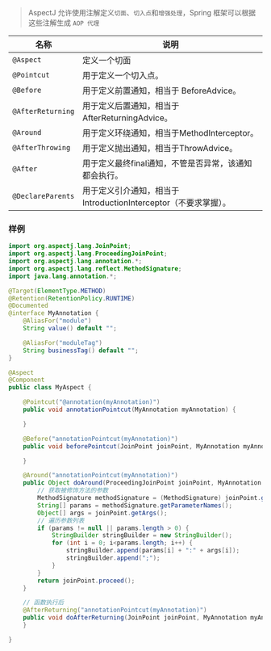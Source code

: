> AspectJ 允许使用注解定义`切面`、`切入点`和`增强处理`，Spring 框架可以根据这些注解生成 `AOP 代理`

|名称|说明|
|-|-|
|`@Aspect`|定义一个切面|
|`@Pointcut`|用于定义一个切入点。|
|`@Before`|用于定义前置通知，相当于 BeforeAdvice。|
|`@AfterReturning`|用于定义后置通知，相当于 AfterReturningAdvice。|
|`@Around`|用于定义环绕通知，相当于MethodInterceptor。|
|`@AfterThrowing`|用于定义抛出通知，相当于ThrowAdvice。|
|`@After`|用于定义最终final通知，不管是否异常，该通知都会执行。|
|`@DeclareParents`|用于定义引介通知，相当于IntroductionInterceptor（不要求掌握）。|

### 样例
``` java
import org.aspectj.lang.JoinPoint;
import org.aspectj.lang.ProceedingJoinPoint;
import org.aspectj.lang.annotation.*;
import org.aspectj.lang.reflect.MethodSignature;
import java.lang.annotation.*;

@Target(ElementType.METHOD)
@Retention(RetentionPolicy.RUNTIME)
@Documented
@interface MyAnnotation {
    @AliasFor("module")
    String value() default "";

    @AliasFor("moduleTag")
    String businessTag() default "";
}

@Aspect
@Component
public class MyAspect {

    @Pointcut("@annotation(myAnnotation)")
    public void annotationPointcut(MyAnnotation myAnnotation) {

    }

    @Before("annotationPointcut(myAnnotation)")
    public void beforePointcut(JoinPoint joinPoint, MyAnnotation myAnnotation) throws Throwable {

    }

    @Around("annotationPointcut(myAnnotation)")
    public Object doAround(ProceedingJoinPoint joinPoint, MyAnnotation myAnnotation) throws Throwable {
        // 获取被修饰方法的参数
        MethodSignature methodSignature = (MethodSignature) joinPoint.getSignature();
        String[] params = methodSignature.getParameterNames();
        Object[] args = joinPoint.getArgs();
        // 遍历参数列表
        if (params != null || params.length > 0) {
            StringBuilder stringBuilder = new StringBuilder();
            for (int i = 0; i<params.length; i++) {
                stringBuilder.append(params[i] + ":" + args[i]);
                stringBuilder.append(";");
            }
        }
        return joinPoint.proceed();
    }

    // 函数执行后
    @AfterReturning("annotationPointcut(myAnnotation)")
    public void doAfterReturning(JoinPoint joinPoint, MyAnnotation myAnnotation) {
    }

}

```